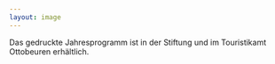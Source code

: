 ```yaml
---
layout: image
---
```


Das gedruckte Jahresprogramm ist in der Stiftung und im Touristikamt Ottobeuren erhältlich.
